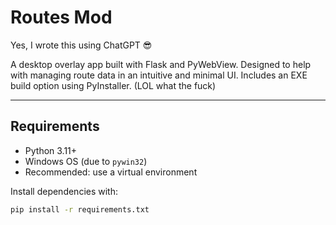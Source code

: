 # Routes Mod

Yes, I wrote this using ChatGPT 😎

A desktop overlay app built with Flask and PyWebView. Designed to help with managing route data in an intuitive and minimal UI. Includes an EXE build option using PyInstaller. (LOL what the fuck)

---

## Requirements

- Python 3.11+
- Windows OS (due to `pywin32`)
- Recommended: use a virtual environment

Install dependencies with:

```bash
pip install -r requirements.txt